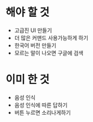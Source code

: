 # 해야 할 것

* 고급진 UI 만들기
* 더 많은 커맨드 사용가능하게 하기
* 한국어 버전 만들기
* 모르는 말이 나오면 구글에 검색

# 이미 한 것

* 음성 인식
* 음성 인식에 따른 답하기
* 버튼 누르면 소리나게하기
